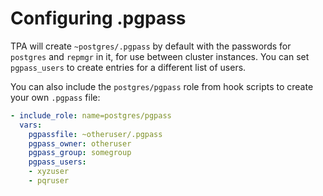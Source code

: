 # Configuring .pgpass

TPA will create `~postgres/.pgpass` by default with the passwords
for `postgres` and `repmgr` in it, for use between cluster instances.
You can set `pgpass_users` to create entries for a different list of
users.

You can also include the `postgres/pgpass` role from hook scripts to
create your own `.pgpass` file:

```yaml
- include_role: name=postgres/pgpass
  vars:
    pgpassfile: ~otheruser/.pgpass
    pgpass_owner: otheruser
    pgpass_group: somegroup
    pgpass_users:
    - xyzuser
    - pqruser
```
